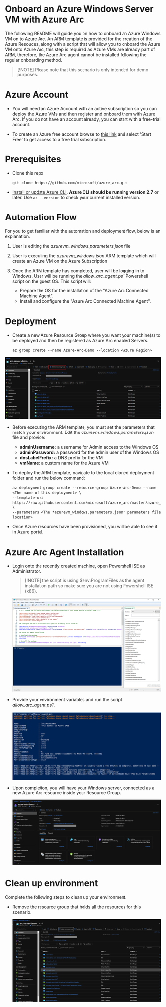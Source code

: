 #  Onboard an Azure Windows Server VM with Azure Arc

The following README will guide you on how to onboard an Azure Windows VM on to Azure Arc. An ARM template is provided for the creation of the Azure Resouces, along with a script that will allow you to onboard the Azure VM onto Azure Arc, this step is required as Azure VMs are already part of ARM, therefore, the Azure Arc agent cannot be installed following the regular onboarding method. 

   > [!NOTE] Please note that this scenario is only intended for demo purposes. 

# Azure Account  

* You will need an Azure Account with an active subscription so you can deploy the Azure VMs and then register and onboard them with Azure Arc. If you do not have an account already, you can start with a free-trial account. 

* To create an Azure free account browse to [this link](https://azure.microsoft.com/en-us/free/) and select 'Start Free' to get access to a free trial subscription. 

# Prerequisites

* Clone this repo

    ```terminal
    git clone https://github.com/microsoft/azure_arc.git
    ```
    
* [Install or update Azure CLI](https://docs.microsoft.com/en-us/cli/azure/install-azure-cli?view=azure-cli-latest). **Azure CLI should be running version 2.7** or later. Use ```az --version``` to check your current installed version.

# Automation Flow

For you to get familiar with the automation and deployment flow, below is an explanation.

1. User is editing the *azurevm_windows.parameters.json* file 

2. User is executing the *azurevm_windows.json* ARM template which will create an Azure VM on the Azure Subscription

3. Once the ARM template has completed, user will be logging in to Windows. User will be running the *allow_arc_agent.ps1* Powershell script on the guest OS. This script will: 
    * Prepare the OS for the installation of the "Azure Arc Connected Machine Agent".
    * Install and configure the "Azure Arc Connected Machine Agent". 

# Deployment

* Create a new Azure Resource Group where you want your machine(s) to be deployed and then be registered as Azure Arc enabled Servers. 

    ```terminal
    az group create --name Azure-Arc-Demo --location <Azure Region>
    ```
    
![](../img/azure_windows/01.png)

* Before executing the ARM template, you must set the parameters that match your environment. Edit the *azurevm_windows.parameters.json* file and provide: 
    - **adminUsername:** a username for Admin access to the Windows OS
    - **adminPassword:** a password for the admin user of the Windows OS
    - **dnsLabelPrefix:** a DNS prefix for the VM 
    - **vmName:** a custom name for the Azure VM

* To deploy the ARM template, navigate to the local cloned deployment folder and run the below command:

    ```console
    az deployment group create --resource-group Azure-Arc-Demo --name <The name of this deployment> \
    --template-uri https://raw.githubusercontent.com/microsoft/azure_arc/master/azure_arc_servers_jumpstart/azure/arm_template/azurevm_windows.json \
    --parameters <The *azurevm_windows.parameters.json* parameters file location>
    ```
* Once Azure resources have been provisioned, you will be able to see it in Azure portal. 

# Azure Arc Agent Installation 

* Login onto the recently created machine, open Powershell ISE as Administrator.

   > [!NOTE] the script is using $env:ProgramFiles as the agent installation path so make sure you are not using Powershell ISE (x86).

    ![](../img/azure_windows/02.png)

* Provide your environment variables and run the script *allow_arc_agent.ps1*. 

    ![](../img/azure_windows/03.png)

* Upon completion, you will have your Windows server, connected as a new Azure Arc resource inside your Resource Group.

    ![](../img/azure_windows/04.png)

# Clean up environment

Complete the following steps to clean up your environment.

* Remove the resource group that holds all the resources for this scenario. 

    ![](../img/azure_windows/05.png)

